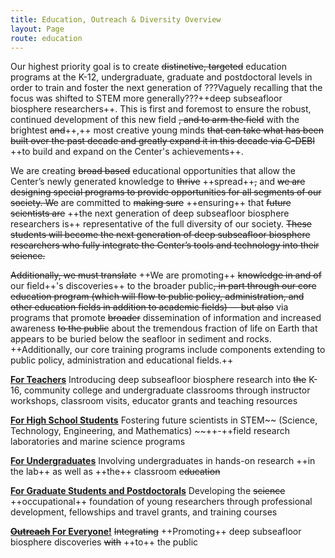 ```yaml
---
title: Education, Outreach & Diversity Overview
layout: Page
route: education
---
```


Our highest priority goal is to create ~~distinctive, targeted~~ education programs at the K-12, undergraduate, graduate and postdoctoral levels in order to train and foster the next generation of ???Vaguely recalling that the focus was shifted to STEM more generally???++deep subseafloor biosphere researchers++. This is first and foremost to ensure the robust, continued development of this new field ~~, and to arm the field~~ with the brightest ~~and~~++,++ most creative young minds ~~that can take what has been built over the past decade and greatly expand it in this decade via C-DEBI~~ ++to build and expand on the Center's achievements++.

We are creating ~~broad based~~ educational opportunities that allow the Center’s newly generated knowledge to ~~thrive~~ ++spread++~~,~~ and ~~we are designing special programs to provide opportunities for all segments of our society. We~~ are committed to ~~making sure~~ ++ensuring++ that ~~future scientists are~~ ++the next generation of deep subseafloor biosphere researchers is++ representative of the full diversity of our society. ~~These students will become the next generation of deep subseafloor biosphere researchers who fully integrate the Center’s tools and technology into their science.~~

~~Additionally, we must translate~~ ++We are promoting++ ~~knowledge in and of~~ our field++'s discoveries++ to the broader public~~, in part through our core education program (which will flow to public policy, administration, and other education fields in addition to academic fields) — but also~~ via programs that promote ~~broader~~ dissemination of information and increased awareness ~~to the public~~ about the tremendous fraction of life on Earth that appears to be buried below the seafloor in sediment and rocks. ++Additionally, our core training programs include components extending to public policy, administration and educational fields.++

[**For Teachers**](for-teachers.md)
Introducing deep subseafloor biosphere research into ~~the~~ K-16, community college and undergraduate classrooms through instructor workshops, classroom visits, educator grants and teaching resources

[**For High School Students**](for-high-school-students.md)
Fostering future scientists in STEM~~ (Science, Technology, Engineering, and Mathematics) ~~++-++field research laboratories and marine science programs

[**For Undergraduates**](http://www.darkenergybiosphere.org/education-diversity/for-undergraduates/)
Involving undergraduates in hands-on research ++in the lab++ as well as ++the++ classroom ~~education~~

[**For Graduate Students and Postdoctorals**](http://www.darkenergybiosphere.org/education-diversity/for-graduates-and-postdocs/)
Developing the ~~science~~ ++occupational++ foundation of young researchers through professional development, fellowships and travel grants, and training courses

[**~~Outreach~~ For Everyone!**](http://www.darkenergybiosphere.org/education-diversity/for-everyone/)
~~Integrating~~ ++Promoting++ deep subseafloor biosphere discoveries ~~with~~ ++to++ the public
